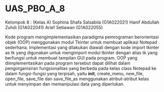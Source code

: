 # UAS_PBO_A_8
Kelompok 8 : (Kelas A) 
Sophina Shafa Salsabila (G1A022021) 
Hanif Abdullah Zuhdi (G1A022041) 
Arief Setiawan (G1A022055)

Kode program mengimplementasikan paradigma pemrograman berorientasi objek (OOP) menggunakan modul Tkinter untuk membuat aplikasi Notepad sederhana. Implementasi yang dilakukan diawali dengan kode import tkinter as tk yang digunakan untuk mengimport modul tkinter dengan alias tk yang berfungsi untuk membuat tampilan GUI pada program. OOP yang diimplementasikan pada program tersebut dapat dilihat dalam pengorganisiran fungsionalitas yang berbeda pada kelas class Notepad ke dalam fungsi-fungsi yang terpisah, yaitu  __init__, create_menu, new_file, open_file, save_file dan save_file_as menggunakan atribut-atribut kelas untuk menyimpan dan memanipulasi data yang diperlukan.
